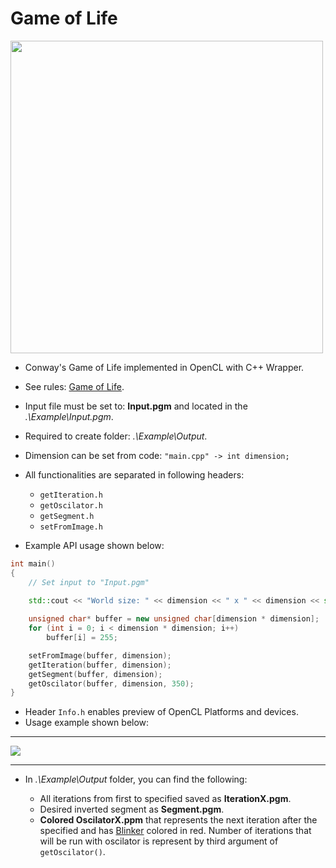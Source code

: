 # Game of Life

<img src = "https://lh3.googleusercontent.com/iZwB2p3rX7D7h-4QWSmKXy-_4FBRVCB8A8vrGwQduZzqfU-1ZMewoumgw3HOTiOsrN3Ax_vnOuUGRFnWuIbGoOWpAnpCoxGqvxg=s850" width = 500>

- Conway's Game of Life implemented in OpenCL with C++ Wrapper.
- See rules: [Game of Life](https://en.wikipedia.org/wiki/Conway%27s_Game_of_Life).
- Input file must be set to: **Input.pgm** and located in the *.\Example\Input.pgm*.
- Required to create folder: *.\Example\Output*.
- Dimension can be set from code: ```"main.cpp" -> int dimension;```

- All functionalities are separated in following headers:
  - ```getIteration.h```
  - ```getOscilator.h```
  - ```getSegment.h```
  - ```setFromImage.h```

- Example API usage shown below:

```C++
int main()
{
	// Set input to "Input.pgm"

	std::cout << "World size: " << dimension << " x " << dimension << std::endl << "=======================\n\n";
	
	unsigned char* buffer = new unsigned char[dimension * dimension];
	for (int i = 0; i < dimension * dimension; i++)
		buffer[i] = 255;

	setFromImage(buffer, dimension);
	getIteration(buffer, dimension);
	getSegment(buffer, dimension);
	getOscilator(buffer, dimension, 350);
}
```

- Header ```Info.h``` enables preview of OpenCL Platforms and devices.
- Usage example shown below:
  
--- 
<img src = ..\assets\UseCase.PNG>

---

- In *.\Example\Output* folder, you can find the following:
  
  - All iterations from first to specified saved as **IterationX.pgm**.
  - Desired inverted segment as **Segment.pgm**.
  - **Colored OscilatorX.ppm** that represents the next iteration after the specified and has [Blinker](https://www.conwaylife.com/wiki/Blinker) colored in red. Number of iterations that will be run with oscilator is represent by third argument of ```getOscilator()```.

